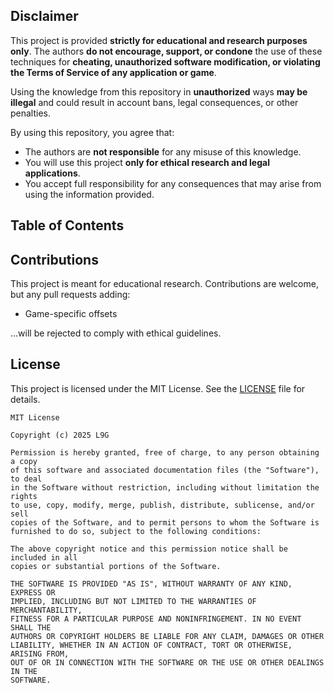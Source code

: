 ## Disclaimer

This project is provided **strictly for educational and research purposes only**. The authors **do not encourage, support, or condone** the use of these techniques for **cheating, unauthorized software modification, or violating the Terms of Service of any application or game**.

Using the knowledge from this repository in **unauthorized** ways **may be illegal** and could result in account bans, legal consequences, or other penalties. 

By using this repository, you agree that:
- The authors are **not responsible** for any misuse of this knowledge.
- You will use this project **only for ethical research and legal applications**.
- You accept full responsibility for any consequences that may arise from using the information provided.

## Table of Contents

## Contributions

This project is meant for educational research. Contributions are welcome, but any pull requests adding:
- Game-specific offsets

...will be rejected to comply with ethical guidelines.


## License

This project is licensed under the MIT License. See the [LICENSE](https://github.com/realL9G/Open-External/blob/main/LICENSE) file for details.

```
MIT License

Copyright (c) 2025 L9G

Permission is hereby granted, free of charge, to any person obtaining a copy
of this software and associated documentation files (the "Software"), to deal
in the Software without restriction, including without limitation the rights
to use, copy, modify, merge, publish, distribute, sublicense, and/or sell
copies of the Software, and to permit persons to whom the Software is
furnished to do so, subject to the following conditions:

The above copyright notice and this permission notice shall be included in all
copies or substantial portions of the Software.

THE SOFTWARE IS PROVIDED "AS IS", WITHOUT WARRANTY OF ANY KIND, EXPRESS OR
IMPLIED, INCLUDING BUT NOT LIMITED TO THE WARRANTIES OF MERCHANTABILITY,
FITNESS FOR A PARTICULAR PURPOSE AND NONINFRINGEMENT. IN NO EVENT SHALL THE
AUTHORS OR COPYRIGHT HOLDERS BE LIABLE FOR ANY CLAIM, DAMAGES OR OTHER
LIABILITY, WHETHER IN AN ACTION OF CONTRACT, TORT OR OTHERWISE, ARISING FROM,
OUT OF OR IN CONNECTION WITH THE SOFTWARE OR THE USE OR OTHER DEALINGS IN THE
SOFTWARE.
```
